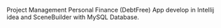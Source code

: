 Project Management Personal Finance (DebtFree) App develop in Intellij idea and SceneBuilder with MySQL Database.
